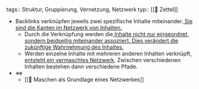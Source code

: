 tags:: Struktur, Gruppierung, Vernetzung, Netzwerk
typ:: [[📗 Zettel]]

- Backlinks verknüpfen jeweils zwei spezifische Inhalte miteinander.[ Sie sind die Kanten im Netzwerk von Inhalten.](((613e1e34-4df6-4a38-b339-4063c33e4889)))
	- Durch die Verknüpfung werden die[ Inhalte nicht nur eingeordnet, sondern beidseitig miteinander assoziiert. Dies verändert die zukünftige Wahrnehmung des Inhaltes.](((613e1e8e-a003-409c-985a-de88af49ba2a)))
	- Werden einzelne Inhalte mit mehreren anderen Inhalten verknüpft, [entsteht ein vermaschtes Netzwerk](((613e1167-2087-4874-91bd-9b5db30d3ed7))). Zwischen verschiedenen Inhalten bestehen dann verschiedene Pfade.
- <=>
	- [[📗 Maschen als Grundlage eines Netzwerkes]]